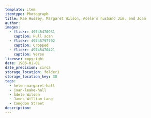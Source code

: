 ```yaml
---
template: item
itemtype: Photograph
title: Rae Hussey, Margaret Wilson, Adele's husband Jim, and Joan
author: 
images: 
  - flickr: 49745470931
    caption: Full scan
  - flickr: 49745797702
    caption: Cropped
  - flickr: 49745470421
    caption: Verso
license: copyright
date: 1985-01-01
date_precision: circa
storage_location: folder1
storage_location_key: 38
tags:
  - helen-margaret-hall
  - joan-leake-hall
  - Adele Wilson
  - James William Lang
  - Congdon Street
description: 
---
```

